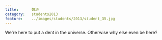 ```yaml
---
title:		魏涛
category:	students2013
feature:	../images/students/2013/student_35.jpg
---
```

We're here to put a dent in the universe. Otherwise why else even be here?


